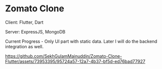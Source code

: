 # Zomato Clone
  Client: Flutter, Dart
  
  Server: ExpressJS, MongoDB

  Current Progress - Only UI part with static data.
  Later I will do the backend integration as well.

https://github.com/SekhGulamMainuddin/Zomato-Clone-Flutter/assets/73953395/95724a57-12a7-4b37-bf5d-ed76bad77927


